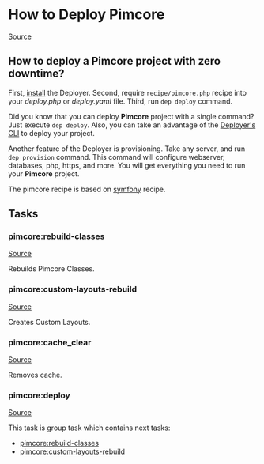 <!-- DO NOT EDIT THIS FILE! -->
<!-- Instead edit recipe/pimcore.php -->
<!-- Then run bin/docgen -->

# How to Deploy Pimcore

[Source](/recipe/pimcore.php)

## How to deploy a Pimcore project with zero downtime?

First, [install](/docs/installation.md) the Deployer. 
Second, require `recipe/pimcore.php` recipe into your _deploy.php_ or _deploy.yaml_ file.
Third, run `dep deploy` command.

Did you know that you can deploy **Pimcore** project with a single command? Just execute `dep deploy`.
Also, you can take an advantage of the [Deployer's CLI](/docs/cli.md) to deploy your project.

Another feature of the Deployer is provisioning. Take any server, and run `dep provision` command.
This command will configure webserver, databases, php, https, and more. 
You will get everything you need to run your **Pimcore** project.

The pimcore recipe is based on [symfony](/docs/recipe/symfony.md) recipe.


## Tasks

### pimcore:rebuild-classes
[Source](https://github.com/deployphp/deployer/blob/master/recipe/pimcore.php#L15)

Rebuilds Pimcore Classes.




### pimcore:custom-layouts-rebuild
[Source](https://github.com/deployphp/deployer/blob/master/recipe/pimcore.php#L20)

Creates Custom Layouts.




### pimcore:cache_clear
[Source](https://github.com/deployphp/deployer/blob/master/recipe/pimcore.php#L25)

Removes cache.




### pimcore:deploy
[Source](https://github.com/deployphp/deployer/blob/master/recipe/pimcore.php#L29)






This task is group task which contains next tasks:
* [pimcore:rebuild-classes](/docs/recipe/pimcore.md#pimcorerebuild-classes)
* [pimcore:custom-layouts-rebuild](/docs/recipe/pimcore.md#pimcorecustom-layouts-rebuild)


